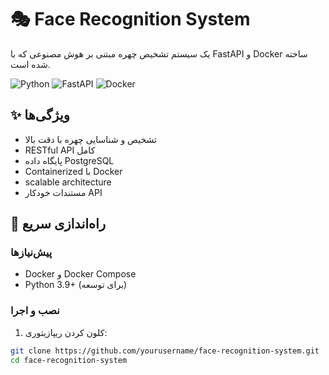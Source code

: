 
# 🎭 Face Recognition System

یک سیستم تشخیص چهره مبتنی بر هوش مصنوعی که با FastAPI و Docker ساخته شده است.

![Python](https://img.shields.io/badge/Python-3.9%2B-blue)
![FastAPI](https://img.shields.io/badge/FastAPI-0.68.0-green)
![Docker](https://img.shields.io/badge/Docker-✓-blue)

## ✨ ویژگی‌ها

- تشخیص و شناسایی چهره با دقت بالا
- RESTful API کامل
- پایگاه داده PostgreSQL
- Containerized با Docker
- scalable architecture
- مستندات خودکار API

## 🚀 راه‌اندازی سریع

### پیش‌نیازها

- Docker و Docker Compose
- Python 3.9+ (برای توسعه)

### نصب و اجرا

1. کلون کردن ریپازیتوری:
```bash
git clone https://github.com/yourusername/face-recognition-system.git
cd face-recognition-system
